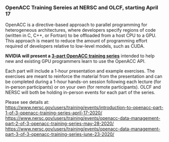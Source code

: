 ### OpenACC Training Sereies at NERSC and OLCF, starting April 17

OpenACC is a directive-based approach to parallel programming for heterogeneous 
architectures, where developers specify regions of code (written in C, C++, 
or Fortran) to be offloaded from a host CPU to a GPU. This approach is meant 
to reduce the amount of programming effort required of developers relative to 
low-level models, such as CUDA. 

**NVIDIA will present a [3-part OpenACC training series](https://www.olcf.ornl.gov/openacc-training-series/)**
intended to help new and existing GPU programmers learn to use the 
OpenACC API. 

Each part will include a 1-hour presentation and example exercises. The 
exercises are meant to reinforce the material from the presentation and 
can be completed during a 1-hour hands-on session following each lecture 
(for in-person participants) or on your own (for remote participants). 
OLCF and NERSC will both be holding in-person events for each part of the series.

Please see details at:
https://www.nersc.gov/users/training/events/introduction-to-openacc-part-1-of-3-openacc-training-series-april-17-2020/
https://www.nersc.gov/users/training/events/openacc-data-management-part-2-of-3-openacc-training-series-may-28-2020/
https://www.nersc.gov/users/training/events/openacc-data-management-part-3-of-3-openacc-training-series-june-23-2020/

